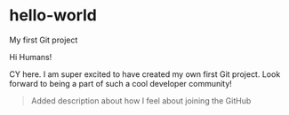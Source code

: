 # hello-world
My first Git project

Hi Humans!

CY here. I am super excited to have created my own first Git project. Look forward to being a part of such a cool developer community!

> Added description about how I feel about joining the GitHub
